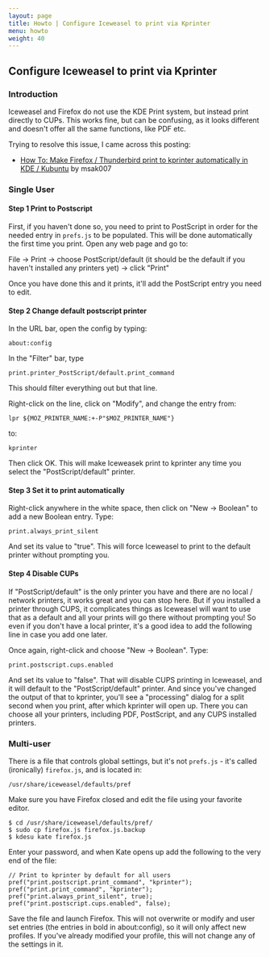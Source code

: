 ```yaml
---
layout: page
title: Howto | Configure Iceweasel to print via Kprinter
menu: howto
weight: 40
---
```


## Configure Iceweasel to print via Kprinter

### Introduction

Iceweasel and Firefox do not use the KDE Print system, but instead print directly to CUPs.  This works fine, but can be confusing, as it looks different and doesn't offer all the same functions, like PDF etc.

Trying to resolve this issue, I came across this posting:

   * [How To: Make Firefox / Thunderbird print to kprinter automatically in KDE / Kubuntu](http://ubuntuforums.org/showthread.php?t=205050) by msak007

### Single User

#### Step 1 Print to Postscript

First, if you haven't done so, you need to print to PostScript in order for the needed entry in `prefs.js` to be populated. This will be done automatically the first time you print. Open any web page and go to:

File &rarr; Print &rarr; choose PostScript/default (it should be the default if you haven't installed any printers yet) &rarr; click "Print"

Once you have done this and it prints, it'll add the PostScript entry you need to edit.

#### Step 2 Change default postscript printer

In the URL bar, open the config by typing:

    about:config

In the "Filter" bar, type

    print.printer_PostScript/default.print_command

This should filter everything out but that line.

Right-click on the line, click on "Modify", and change the entry from:

    lpr ${MOZ_PRINTER_NAME:+-P"$MOZ_PRINTER_NAME"}

to:

    kprinter

Then click OK. This will make Iceweasek print to kprinter any time you select the "PostScript/default" printer.

#### Step 3 Set it to print automatically

Right-click anywhere in the white space, then click on "New &rarr; Boolean" to add a new Boolean entry. Type:

    print.always_print_silent

And set its value to "true". This will force Iceweasel to print to the default printer without prompting you.

#### Step 4 Disable CUPs

If "PostScript/default" is the only printer you have and there are no local / network printers, it works great and you can stop here. But if you installed a printer through CUPS, it complicates things as Iceweasel will want to use that as a default and all your prints will go there without prompting you! So even if you don't have a local printer, it's a good idea to add the following line in case you add one later.

Once again, right-click and choose "New &rarr; Boolean". Type:

    print.postscript.cups.enabled

And set its value to "false". That will disable CUPS printing in Iceweasel, and it will default to the "PostScript/default" printer. And since you've changed the output of that to kprinter, you'll see a "processing" dialog for a split second when you print, after which kprinter will open up. There you can choose all your printers, including PDF, PostScript, and any CUPS installed printers.

### Multi-user

There is a file that controls global settings, but it's not `prefs.js` - it's called (ironically) `firefox.js`, and is located in:

    /usr/share/iceweasel/defaults/pref

Make sure you have Firefox closed and edit the file using your favorite editor.

    $ cd /usr/share/iceweasel/defaults/pref/
    $ sudo cp firefox.js firefox.js.backup
    $ kdesu kate firefox.js

Enter your password, and when Kate opens up add the following to the very end of the file:

    // Print to kprinter by default for all users
    pref("print.postscript.print_command", "kprinter");
    pref("print.print_command", "kprinter");
    pref("print.always_print_silent", true);
    pref("print.postscript.cups.enabled", false);

Save the file and launch Firefox. This will not overwrite or modify and user set entries (the entries in bold in about:config), so it will only affect new profiles. If you've already modified your profile, this will not change any of the settings in it.
